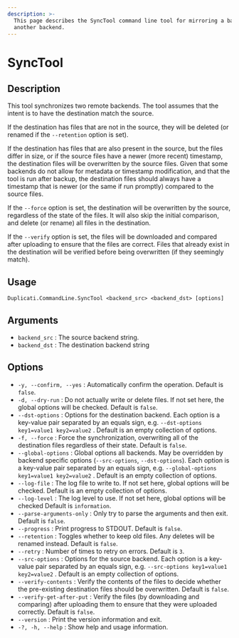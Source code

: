 ```yaml
---
description: >-
  This page describes the SyncTool command line tool for mirroring a backup to
  another backend.
---
```


# SyncTool

## Description

This tool synchronizes two remote backends. The tool assumes that the intent is to have the destination match the source.

If the destination has files that are not in the source, they will be deleted (or renamed if the `--retention` option is set).

If the destination has files that are also present in the source, but the files differ in size, or if the source files have a newer (more recent) timestamp, the destination files will be overwritten by the source files. Given that some backends do not allow for metadata or timestamp modification, and that the tool is run after backup, the destination files should always have a timestamp that is newer (or the same if run promptly) compared to the source files.

If the `--force` option is set, the destination will be overwritten by the source, regardless of the state of the files. It will also skip the initial comparison, and delete (or rename) all files in the destination.

If the `--verify` option is set, the files will be downloaded and compared after uploading to ensure that the files are correct. Files that already exist in the destination will be verified before being overwritten (if they seemingly match).

## Usage

```
Duplicati.CommandLine.SyncTool <backend_src> <backend_dst> [options]
```

## Arguments

* `backend_src` : The source backend string.&#x20;
* `backend_dst` : The destination backend string

## Options

* `-y, --confirm, --yes` : Automatically confirm the operation. Default is `false`.
* `-d, --dry-run` : Do not actually write or delete files. If not set here, the global options will be checked. Default is `false`.&#x20;
* `--dst-options` : Options for the destination backend. Each option is a key-value pair separated by an equals sign, e.g. `--dst-options key1=value1 key2=value2` . Default is an empty collection of options.
* `-f, --force` : Force the synchronization, overwriting all of the destination files regardless of their state. Default is `false`.
* `--global-options` : Global options all backends. May be overridden by backend specific options (`--src-options`, `--dst-options`). Each option is a key-value pair separated by an equals sign, e.g. `--global-options key1=value1 key2=value2` . Default is an empty collection of options.
* `--log-file` : The log file to write to. If not set here, global options will be checked. Default is an empty collection of options.
* `--log-level` : The log level to use. If not set here, global options will be checked Default is `information`.
* `--parse-arguments-only` : Only try to parse the arguments and then exit. Default is `false`.
* `--progress` : Print progress to STDOUT. Default is `false`.
* `--retention` : Toggles whether to keep old files. Any deletes will be renamed instead. Default is `false`.
* `--retry` : Number of times to retry on errors. Default is `3`.
* `--src-options` : Options for the source backend. Each option is a key-value pair separated by an equals sign, e.g. `--src-options key1=value1 key2=value2` . Default is an empty collection of options.&#x20;
* `--verify-contents` : Verify the contents of the files to decide whether the pre-existing destination files should be overwritten. Default is `false`.
* `--verify-get-after-put` : Verify the files (by downloading and comparing) after uploading them to ensure that they were uploaded correctly. Default is `false`.&#x20;
* `--version` : Print the version information and exit.
* `-?, -h, --help` : Show help and usage information.
